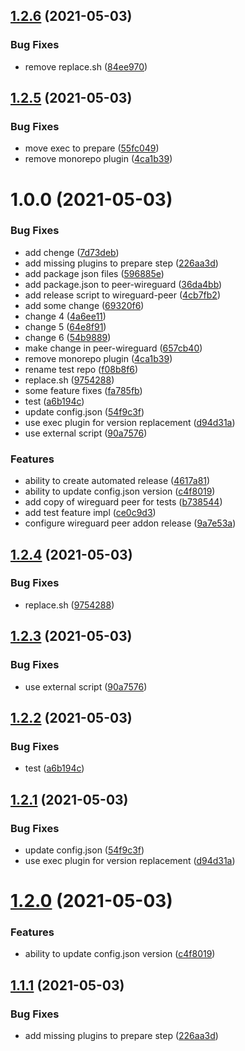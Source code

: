 ## [1.2.6](https://github.com/pascalMN/home-assistant-addons/compare/wireguard-peer-v1.2.5...wireguard-peer-v1.2.6) (2021-05-03)


### Bug Fixes

* remove replace.sh ([84ee970](https://github.com/pascalMN/home-assistant-addons/commit/84ee970717b7837232b684e2717a8bb986eec1a1))

## [1.2.5](https://github.com/pascalMN/home-assistant-addons/compare/wireguard-peer-v1.2.4...wireguard-peer-v1.2.5) (2021-05-03)


### Bug Fixes

* move exec to prepare ([55fc049](https://github.com/pascalMN/home-assistant-addons/commit/55fc04957ca147e1562cc5cd704f8073f0137dcd))
* remove monorepo plugin ([4ca1b39](https://github.com/pascalMN/home-assistant-addons/commit/4ca1b396ece304ad57754a5c15ce0bce584c3413))

# 1.0.0 (2021-05-03)


### Bug Fixes

* add chenge ([7d73deb](https://github.com/pascalMN/home-assistant-addons/commit/7d73deb2236b9a2072d86b7ad7b0040ecf30d374))
* add missing plugins to prepare step ([226aa3d](https://github.com/pascalMN/home-assistant-addons/commit/226aa3d33a59f0615a274a2dc6eaf80500bd0168))
* add package json files ([596885e](https://github.com/pascalMN/home-assistant-addons/commit/596885e252fd0d52479f5ca7a9b9b53c90ca45f7))
* add package.json to peer-wireguard ([36da4bb](https://github.com/pascalMN/home-assistant-addons/commit/36da4bbd65acb538399b5b4711921c572264cbdf))
* add release script to wireguard-peer ([4cb7fb2](https://github.com/pascalMN/home-assistant-addons/commit/4cb7fb24fb06f2a904583c7b3967e0edb64c7ca3))
* add some change ([69320f6](https://github.com/pascalMN/home-assistant-addons/commit/69320f6fb659fd1680334e8dcdd2b8782ac54e98))
* change 4 ([4a6ee11](https://github.com/pascalMN/home-assistant-addons/commit/4a6ee116f0b64c805319af2518754ac51a910171))
* change 5 ([64e8f91](https://github.com/pascalMN/home-assistant-addons/commit/64e8f91f3a07044d9e43096afa2399fb4877f4df))
* change 6 ([54b9889](https://github.com/pascalMN/home-assistant-addons/commit/54b9889a935029876aa1030c1e3cc883fdf03e89))
* make change in peer-wireguard ([657cb40](https://github.com/pascalMN/home-assistant-addons/commit/657cb40b57fea3f0f10b804314939597492f8cbc))
* remove monorepo plugin ([4ca1b39](https://github.com/pascalMN/home-assistant-addons/commit/4ca1b396ece304ad57754a5c15ce0bce584c3413))
* rename test repo ([f08b8f6](https://github.com/pascalMN/home-assistant-addons/commit/f08b8f63af18fee25a9b5e0059e0d8badc2e8e2f))
* replace.sh ([9754288](https://github.com/pascalMN/home-assistant-addons/commit/9754288ad718faccb08d0e60f399cdef1cd74cec))
* some feature fixes ([fa785fb](https://github.com/pascalMN/home-assistant-addons/commit/fa785fb68d2fcf23a9033572003f728efe76f4fd))
* test ([a6b194c](https://github.com/pascalMN/home-assistant-addons/commit/a6b194c7d81c53e5a1233fb8efcbcdd6793ac43a))
* update config.json ([54f9c3f](https://github.com/pascalMN/home-assistant-addons/commit/54f9c3fe54eaa81bc76f4ac0addf309e0dd095d1))
* use exec plugin for version replacement ([d94d31a](https://github.com/pascalMN/home-assistant-addons/commit/d94d31a10141dbf71e3ebb1dc250440ff075ecc1))
* use external script ([90a7576](https://github.com/pascalMN/home-assistant-addons/commit/90a7576656bdd2633f4be60980fb2b63dfd4d064))


### Features

* ability to create automated release ([4617a81](https://github.com/pascalMN/home-assistant-addons/commit/4617a81a23320f7c1835ecd0b0d38de8b096252e))
* ability to update config.json version ([c4f8019](https://github.com/pascalMN/home-assistant-addons/commit/c4f8019b54fe8bf2baf44c168e18177366f23c6d))
* add copy of wireguard peer for tests ([b738544](https://github.com/pascalMN/home-assistant-addons/commit/b738544a8929cb64bfde29dcdfa8e32222d66252))
* add test feature impl ([ce0c9d3](https://github.com/pascalMN/home-assistant-addons/commit/ce0c9d35fc1380c8bc02270bac8f340b6bae5bf7))
* configure wireguard peer addon release ([9a7e53a](https://github.com/pascalMN/home-assistant-addons/commit/9a7e53ae1c98e11884085addc26ad9516f2ad5bd))

## [1.2.4](https://github.com/pascalMN/home-assistant-addons/compare/wireguard-peer-v1.2.3...wireguard-peer-v1.2.4) (2021-05-03)


### Bug Fixes

* replace.sh ([9754288](https://github.com/pascalMN/home-assistant-addons/commit/9754288ad718faccb08d0e60f399cdef1cd74cec))

## [1.2.3](https://github.com/pascalMN/home-assistant-addons/compare/wireguard-peer-v1.2.2...wireguard-peer-v1.2.3) (2021-05-03)


### Bug Fixes

* use external script ([90a7576](https://github.com/pascalMN/home-assistant-addons/commit/90a7576656bdd2633f4be60980fb2b63dfd4d064))

## [1.2.2](https://github.com/pascalMN/home-assistant-addons/compare/wireguard-peer-v1.2.1...wireguard-peer-v1.2.2) (2021-05-03)


### Bug Fixes

* test ([a6b194c](https://github.com/pascalMN/home-assistant-addons/commit/a6b194c7d81c53e5a1233fb8efcbcdd6793ac43a))

## [1.2.1](https://github.com/pascalMN/home-assistant-addons/compare/wireguard-peer-v1.2.0...wireguard-peer-v1.2.1) (2021-05-03)


### Bug Fixes

* update config.json ([54f9c3f](https://github.com/pascalMN/home-assistant-addons/commit/54f9c3fe54eaa81bc76f4ac0addf309e0dd095d1))
* use exec plugin for version replacement ([d94d31a](https://github.com/pascalMN/home-assistant-addons/commit/d94d31a10141dbf71e3ebb1dc250440ff075ecc1))

# [1.2.0](https://github.com/pascalMN/home-assistant-addons/compare/wireguard-peer-v1.1.1...wireguard-peer-v1.2.0) (2021-05-03)


### Features

* ability to update config.json version ([c4f8019](https://github.com/pascalMN/home-assistant-addons/commit/c4f8019b54fe8bf2baf44c168e18177366f23c6d))

## [1.1.1](https://github.com/pascalMN/home-assistant-addons/compare/wireguard-peer-v1.1.0...wireguard-peer-v1.1.1) (2021-05-03)


### Bug Fixes

* add missing plugins to prepare step ([226aa3d](https://github.com/pascalMN/home-assistant-addons/commit/226aa3d33a59f0615a274a2dc6eaf80500bd0168))
